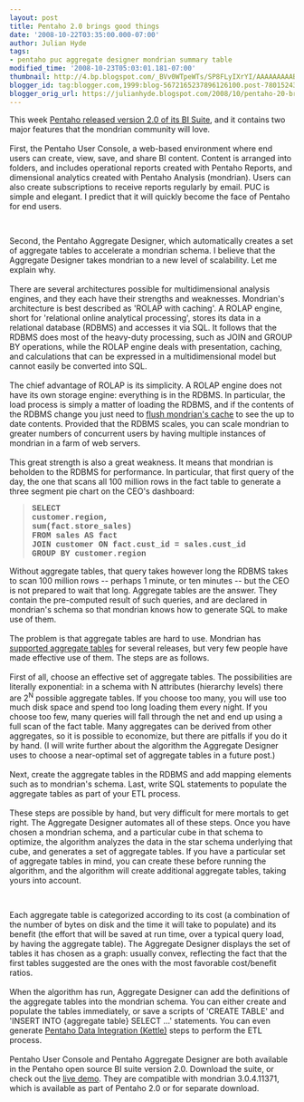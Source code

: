 ```yaml
---
layout: post
title: Pentaho 2.0 brings good things
date: '2008-10-22T03:35:00.000-07:00'
author: Julian Hyde
tags:
- pentaho puc aggregate designer mondrian summary table
modified_time: '2008-10-23T05:03:01.181-07:00'
thumbnail: http://4.bp.blogspot.com/_BVv0WTpeWTs/SP8FLyIXrYI/AAAAAAAAABQ/KYlKC-PuSWI/s72-c/puc.png
blogger_id: tag:blogger.com,1999:blog-5672165237896126100.post-7801524386643335067
blogger_orig_url: https://julianhyde.blogspot.com/2008/10/pentaho-20-brings-good-things.html
---
```


This week <a href="http://www.pentaho.com/the_alternative/">Pentaho released version 2.0 of its BI Suite</a>, and it contains two major features that the mondrian community will love.<br /><br />First, the Pentaho User Console, a web-based environment where end users can create, view, save, and share BI content. Content is arranged into folders, and includes operational reports created with Pentaho Reports, and dimensional analytics created with Pentaho Analysis (mondrian). Users can also create subscriptions to receive reports regularly by email. PUC is simple and elegant. I predict that it will quickly become the face of Pentaho for end users.<br /><br /><a onblur="try {parent.deselectBloggerImageGracefully();} catch(e) {}" href="http://4.bp.blogspot.com/_BVv0WTpeWTs/SP8FLyIXrYI/AAAAAAAAABQ/KYlKC-PuSWI/s1600-h/puc.png"><img style="margin: 0px auto 10px; display: block; text-align: center; cursor: pointer;" src="http://4.bp.blogspot.com/_BVv0WTpeWTs/SP8FLyIXrYI/AAAAAAAAABQ/KYlKC-PuSWI/s400/puc.png" alt="" id="BLOGGER_PHOTO_ID_5259928589785607554" border="0" /></a><br />Second, the Pentaho Aggregate Designer, which automatically creates a set of aggregate tables to accelerate a mondrian schema. I believe that the Aggregate Designer takes mondrian to a new level of scalability. Let me explain why.<br /><br />There are several architectures possible for multidimensional analysis engines, and they each have their strengths and weaknesses. Mondrian's architecture is best described as 'ROLAP with caching'. A ROLAP engine, short for 'relational online analytical processing', stores its data in a relational database (RDBMS) and accesses it via SQL. It follows that the RDBMS does most of the heavy-duty processing, such as JOIN and GROUP BY operations, while the ROLAP engine deals with presentation, caching, and calculations that can be expressed in a multidimensional model but cannot easily be converted into SQL.<br /><br />The chief advantage of ROLAP is its simplicity. A ROLAP engine does not have its own storage engine: everything is in the RDBMS. In particular, the load process is simply a matter of loading the RDBMS, and if the contents of the RDBMS change you just need to <a href="http://julianhyde.blogspot.com/2007/02/mondrian-cache-control.html">flush mondrian's cache</a> to see the up to date contents. Provided that the RDBMS scales, you can scale mondrian to greater numbers of concurrent users by having multiple instances of mondrian in a farm of web servers.<br /><br />This great strength is also a great weakness. It means that mondrian is beholden to the RDBMS for performance. In particular, that first query of the day, the one that scans all 100 million rows in the fact table to generate a three segment pie chart on the CEO's dashboard:<br /><blockquote><span style="font-weight: bold;font-family:courier new;" >SELECT<br />      customer.region,<br />      sum(fact.store_sales)<br />FROM sales AS fact<br />      JOIN customer ON fact.cust_id = sales.cust_id<br />GROUP BY customer.region</span></blockquote>Without aggregate tables, that query takes however long the RDBMS takes to scan 100 million rows -- perhaps 1 minute, or ten minutes -- but the CEO is not prepared to wait that long. Aggregate tables are the answer. They contain the pre-computed result of such queries, and are declared in mondrian's schema so that mondrian knows how to generate SQL to make use of them.<br /><br />The problem is that aggregate tables are hard to use. Mondrian has <a href="http://mondrian.pentaho.org/documentation/aggregate_tables.php">supported aggregate tables</a> for several releases, but very few people have made effective use of them. The steps are as follows.<br /><br />First of all, choose an effective set of aggregate tables. The possibilities are literally exponential: in a schema with N attributes (hierarchy levels) there are 2<sup>N</sup> possible aggregate tables. If you choose too many, you will use too much disk space and spend too long loading them every night. If you choose too few, many queries will fall through the net and end up using a full scan of the fact table. Many aggregates can be derived from other aggregates, so it is possible to economize, but there are pitfalls if you do it by hand. (I will write further about the algorithm the Aggregate Designer uses to choose a near-optimal set of aggregate tables in a future post.)<br /><br />Next, create the aggregate tables in the RDBMS and add mapping elements such as <aggname> to mondrian's schema. Last, write SQL statements to populate the aggregate tables as part of your ETL process.<br /><br />These steps are possible by hand, but very difficult for mere mortals to get right. The Aggregate Designer automates all of these steps. Once you have chosen a mondrian schema, and a particular cube in that schema to optimize, the algorithm analyzes the data in the star schema underlying that cube, and generates a set of aggregate tables. If you have a particular set of aggregate tables in mind, you can create these before running the algorithm, and the algorithm will create additional aggregate tables, taking yours into account.<br /><br /></aggname><a onblur="try {parent.deselectBloggerImageGracefully();} catch(e) {}" href="http://4.bp.blogspot.com/_BVv0WTpeWTs/SP8JNEhKGiI/AAAAAAAAABY/XipEThIHlCo/s1600-h/pad.png"><img style="margin: 0px auto 10px; display: block; text-align: center; cursor: pointer;" src="http://4.bp.blogspot.com/_BVv0WTpeWTs/SP8JNEhKGiI/AAAAAAAAABY/XipEThIHlCo/s400/pad.png" alt="" id="BLOGGER_PHOTO_ID_5259933009947793954" border="0" /></a><br /><aggname>Each aggregate table is categorized according to its cost (a combination of the number of bytes on disk and the time it will take to populate) and its benefit (the effort that will be saved at run time, over a typical query load, by having the aggregate table). The Aggregate Designer displays the set of tables it has chosen as a graph: usually convex, reflecting the fact that the first tables suggested are the ones with the most favorable cost/benefit ratios.<br /><br />When the algorithm has run, Aggregate Designer can add the definitions of the aggregate tables into the mondrian schema. You can either create and populate the tables immediately, or save a scripts of 'CREATE TABLE' and 'INSERT INTO {aggregate table} SELECT ...' statements. You can even generate <a href="http://kettle.pentaho.org/">Pentaho Data Integration (Kettle)</a> steps to perform the ETL process.<br /><br />Pentaho User Console and Pentaho Aggregate Designer are both available in the Pentaho open source BI suite version 2.0. Download the suite, or check out the <a href="http://demo.pentaho.com/">live demo</a>. They are compatible with mondrian 3.0.4.11371, which is available as part of Pentaho 2.0 or for separate download.</aggname>